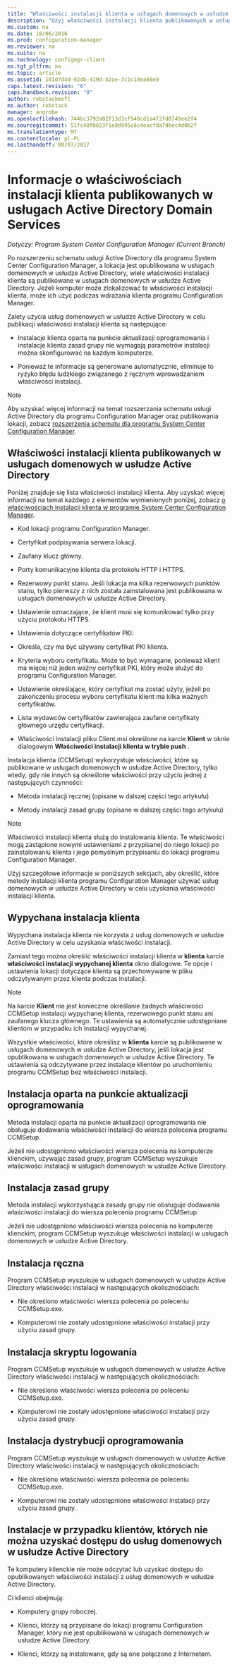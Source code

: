 ```yaml
---
title: "Właściwości instalacji klienta w usługach domenowych w usłudze Active Directory | Dokumentacja firmy Microsoft"
description: "Użyj właściwości instalacji klienta publikowanych w usługach domenowych w usłudze Active Directory w programie System Center Configuration Manager."
ms.custom: na
ms.date: 10/06/2016
ms.prod: configuration-manager
ms.reviewer: na
ms.suite: na
ms.technology: configmgr-client
ms.tgt_pltfrm: na
ms.topic: article
ms.assetid: 101d7d4d-92db-419d-b2ae-3c1c1dea68e9
caps.latest.revision: "6"
caps.handback.revision: "0"
author: robstackmsft
ms.author: robstack
manager: angrobe
ms.openlocfilehash: 744bc3792a02f13d3cf940cd1a4f2fd8749ee2f4
ms.sourcegitcommit: 51fc48fb023f1e8d995c6c4eacfda7dbec4d0b2f
ms.translationtype: MT
ms.contentlocale: pl-PL
ms.lasthandoff: 08/07/2017
---
```

# <a name="about-client-installation-properties-published-to-active-directory-domain-services"></a>Informacje o właściwościach instalacji klienta publikowanych w usługach Active Directory Domain Services

*Dotyczy: Program System Center Configuration Manager (Current Branch)*

Po rozszerzeniu schematu usługi Active Directory dla programu System Center Configuration Manager, a lokacja jest opublikowana w usługach domenowych w usłudze Active Directory, wiele właściwości instalacji klienta są publikowane w usługach domenowych w usłudze Active Directory. Jeżeli komputer może zlokalizować te właściwości instalacji klienta, może ich użyć podczas wdrażania klienta programu Configuration Manager.  

 Zalety użycia usług domenowych w usłudze Active Directory w celu publikacji właściwości instalacji klienta są następujące:  

-   Instalacje klienta oparta na punkcie aktualizacji oprogramowania i instalacje klienta zasad grupy nie wymagają parametrów instalacji można skonfigurować na każdym komputerze.  

-   Ponieważ te informacje są generowane automatycznie, eliminuje to ryzyko błędu ludzkiego związanego z ręcznym wprowadzaniem właściwości instalacji.  

> [!NOTE]  
>  Aby uzyskać więcej informacji na temat rozszerzania schematu usługi Active Directory dla programu Configuration Manager oraz publikowania lokacji, zobacz [rozszerzenia schematu dla programu System Center Configuration Manager](../../plan-design/network/schema-extensions.md).  

## <a name="client-installation-properties-published-to-active-directory-domain-services"></a>Właściwości instalacji klienta publikowanych w usługach domenowych w usłudze Active Directory  
Poniżej znajduje się lista właściwości instalacji klienta. Aby uzyskać więcej informacji na temat każdego z elementów wymienionych poniżej, zobacz [o właściwościach instalacji klienta w programie System Center Configuration Manager](../../../core/clients/deploy/about-client-installation-properties.md).  

-   Kod lokacji programu Configuration Manager.  

-   Certyfikat podpisywania serwera lokacji.  

-   Zaufany klucz główny.  

-   Porty komunikacyjne klienta dla protokołu HTTP i HTTPS.  

-   Rezerwowy punkt stanu. Jeśli lokacja ma kilka rezerwowych punktów stanu, tylko pierwszy z nich została zainstalowana jest publikowana w usługach domenowych w usłudze Active Directory.  

-   Ustawienie oznaczające, że klient musi się komunikować tylko przy użyciu protokołu HTTPS.  

-   Ustawienia dotyczące certyfikatów PKI:  

   -   Określa, czy ma być używany certyfikat PKI klienta.  

   -   Kryteria wyboru certyfikatu. Może to być wymagane, ponieważ klient ma więcej niż jeden ważny certyfikat PKI, który może służyć do programu Configuration Manager.  

   -   Ustawienie określające, który certyfikat ma zostać użyty, jeżeli po zakończeniu procesu wyboru certyfikatu klient ma kilka ważnych certyfikatów.  

   -   Lista wydawców certyfikatów zawierająca zaufane certyfikaty głównego urzędu certyfikacji.  

-   Właściwości instalacji pliku Client.msi określone na karcie **Klient** w oknie dialogowym **Właściwości instalacji klienta w trybie push** .

Instalacja klienta (CCMSetup) wykorzystuje właściwości, które są publikowane w usługach domenowych w usłudze Active Directory, tylko wtedy, gdy nie innych są określone właściwości przy użyciu jednej z następujących czynności:  

-   Metoda instalacji ręcznej (opisane w dalszej części tego artykułu)

-   Metody instalacji zasad grupy (opisane w dalszej części tego artykułu)

> [!NOTE]  
>  Właściwości instalacji klienta służą do instalowania klienta. Te właściwości mogą zastąpione nowymi ustawieniami z przypisanej do niego lokacji po zainstalowaniu klienta i jego pomyślnym przypisaniu do lokacji programu Configuration Manager.  

 Użyj szczegółowe informacje w poniższych sekcjach, aby określić, które metody instalacji klienta programu Configuration Manager używać usług domenowych w usłudze Active Directory w celu uzyskania właściwości instalacji klienta.  

## <a name="client-push-installation"></a>Wypychana instalacja klienta  
 Wypychana instalacja klienta nie korzysta z usług domenowych w usłudze Active Directory w celu uzyskania właściwości instalacji.  

 Zamiast tego można określić właściwości instalacji klienta w **klienta** karcie **właściwości instalacji wypychanej klienta** okno dialogowe. Te opcje i ustawienia lokacji dotyczące klienta są przechowywane w pliku odczytywanym przez klienta podczas instalacji.  

> [!NOTE]  
>  Na karcie **Klient** nie jest konieczne określanie żadnych właściwości CCMSetup instalacji wypychanej klienta, rezerwowego punkt stanu ani zaufanego klucza głównego. Te ustawienia są automatycznie udostępniane klientom w przypadku ich instalacji wypychanej.  

 Wszystkie właściwości, które określisz w **klienta** karcie są publikowane w usługach domenowych w usłudze Active Directory, jeśli lokacja jest opublikowana w usługach domenowych w usłudze Active Directory. Te ustawienia są odczytywane przez instalacje klientów po uruchomieniu programu CCMSetup bez właściwości instalacji.  

## <a name="software-update-point-based-installation"></a>Instalacja oparta na punkcie aktualizacji oprogramowania  
 Metoda instalacji oparta na punkcie aktualizacji oprogramowania nie obsługuje dodawania właściwości instalacji do wiersza polecenia programu CCMSetup.  

 Jeżeli nie udostępniono właściwości wiersza polecenia na komputerze klienckim, używając zasad grupy, program CCMSetup wyszukuje właściwości instalacji w usługach domenowych w usłudze Active Directory.  

## <a name="group-policy-installation"></a>Instalacja zasad grupy  
 Metoda instalacji wykorzystująca zasady grupy nie obsługuje dodawania właściwości instalacji do wiersza polecenia programu CCMSetup.  

 Jeżeli nie udostępniono właściwości wiersza polecenia na komputerze klienckim, program CCMSetup wyszukuje właściwości instalacji w usługach domenowych w usłudze Active Directory.  

## <a name="manual-installation"></a>Instalacja ręczna  
 Program CCMSetup wyszukuje w usługach domenowych w usłudze Active Directory właściwości instalacji w następujących okolicznościach:  

-   Nie określono właściwości wiersza polecenia po poleceniu CCMSetup.exe.  

-   Komputerowi nie zostały udostępnione właściwości instalacji przy użyciu zasad grupy.  

## <a name="logon-script-installation"></a>Instalacja skryptu logowania  
 Program CCMSetup wyszukuje w usługach domenowych w usłudze Active Directory właściwości instalacji w następujących okolicznościach:  

-   Nie określono właściwości wiersza polecenia po poleceniu CCMSetup.exe.  

-   Komputerowi nie zostały udostępnione właściwości instalacji przy użyciu zasad grupy.  

## <a name="software-distribution-installation"></a>Instalacja dystrybucji oprogramowania  
 Program CCMSetup wyszukuje w usługach domenowych w usłudze Active Directory właściwości instalacji w następujących okolicznościach:  

-   Nie określono właściwości wiersza polecenia po poleceniu CCMSetup.exe.  

-   Komputerowi nie zostały udostępnione właściwości instalacji przy użyciu zasad grupy.  

## <a name="installations-for-clients-that-cannot-access-active-directory-domain-services"></a>Instalacje w przypadku klientów, których nie można uzyskać dostępu do usług domenowych w usłudze Active Directory  
Te komputery klienckie nie może odczytać lub uzyskać dostępu do opublikowanych właściwości instalacji z usług domenowych w usłudze Active Directory.

 Ci klienci obejmują:  

-   Komputery grupy roboczej.  

-   Klienci, którzy są przypisane do lokacji programu Configuration Manager, który nie jest opublikowana w usługach domenowych w usłudze Active Directory.  

-   Klienci, którzy są instalowane, gdy są one połączone z Internetem.  
